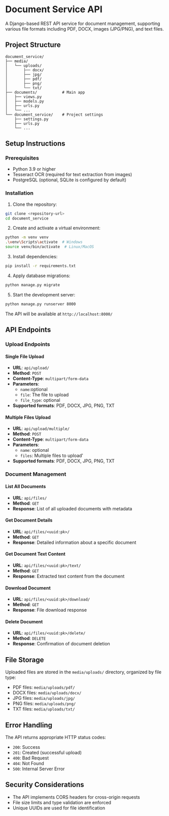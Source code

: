 # Document Service API

A Django-based REST API service for document management, supporting various file formats including PDF, DOCX, images (JPG/PNG), and text files.

## Project Structure

```
document_service/
├── media/
│   └── uploads/
│       ├── docx/
│       ├── jpg/
│       ├── pdf/
│       ├── png/
│       └── txt/
├── documents/           # Main app
│   ├── views.py
│   ├── models.py
│   ├── urls.py
│   └── ...
└── document_service/    # Project settings
    ├── settings.py
    ├── urls.py
    └── ...
```

## Setup Instructions

### Prerequisites

- Python 3.9 or higher
- Tesseract OCR (required for text extraction from images)
- PostgreSQL (optional, SQLite is configured by default)

### Installation

1. Clone the repository:

```bash
git clone <repository-url>
cd document_service
```

2. Create and activate a virtual environment:

```bash
python -m venv venv
.\venv\Scripts\activate  # Windows
source venv/bin/activate  # Linux/MacOS
```

3. Install dependencies:

```bash
pip install -r requirements.txt
```

4. Apply database migrations:

```bash
python manage.py migrate
```

5. Start the development server:

```bash
python manage.py runserver 8000
```

The API will be available at `http://localhost:8000/`

## API Endpoints

### Upload Endpoints

#### Single File Upload

- **URL**: `api/upload/`
- **Method**: `POST`
- **Content-Type**: `multipart/form-data`
- **Parameters**:
  - `name`:optional
  - `file`: The file to upload
  - `file_type`: optional
- **Supported formats**: PDF, DOCX, JPG, PNG, TXT

#### Multiple Files Upload

- **URL**: `api/upload/multiple/`
- **Method**: `POST`
- **Content-Type**: `multipart/form-data`
- **Parameters**:
  - `name`: optional
  - `files`: Multiple files to upload'
- **Supported formats**: PDF, DOCX, JPG, PNG, TXT

### Document Management

#### List All Documents

- **URL**: `api/files/`
- **Method**: `GET`
- **Response**: List of all uploaded documents with metadata

#### Get Document Details

- **URL**: `api/files/<uuid:pk>/`
- **Method**: `GET`
- **Response**: Detailed information about a specific document

#### Get Document Text Content

- **URL**: `api/files/<uuid:pk>/text/`
- **Method**: `GET`
- **Response**: Extracted text content from the document

#### Download Document

- **URL**: `api/files/<uuid:pk>/download/`
- **Method**: `GET`
- **Response**: File download response

#### Delete Document

- **URL**: `api/files/<uuid:pk>/delete/`
- **Method**: `DELETE`
- **Response**: Confirmation of document deletion


## File Storage

Uploaded files are stored in the `media/uploads/` directory, organized by file type:

- PDF files: `media/uploads/pdf/`
- DOCX files: `media/uploads/docx/`
- JPG files: `media/uploads/jpg/`
- PNG files: `media/uploads/png/`
- TXT files: `media/uploads/txt/`

## Error Handling

The API returns appropriate HTTP status codes:

- `200`: Success
- `201`: Created (successful upload)
- `400`: Bad Request
- `404`: Not Found
- `500`: Internal Server Error

## Security Considerations

- The API implements CORS headers for cross-origin requests
- File size limits and type validation are enforced
- Unique UUIDs are used for file identification
